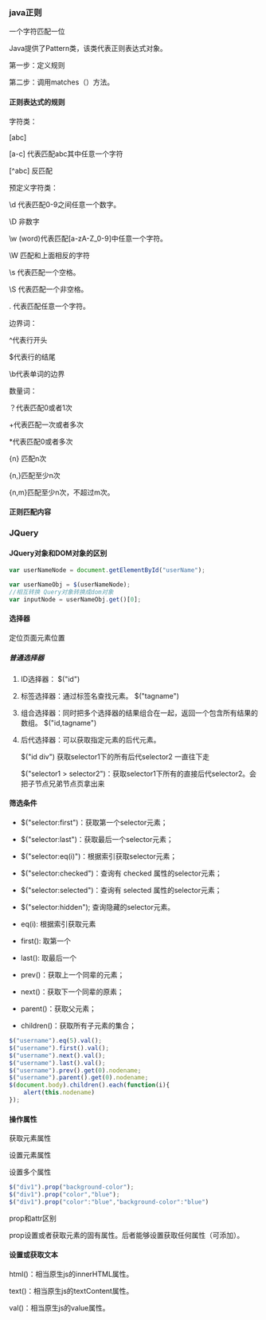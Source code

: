 ### java正则

一个字符匹配一位

Java提供了Pattern类，该类代表正则表达式对象。



第一步：定义规则

第二步：调用matches（）方法。



#### 正则表达式的规则

字符类：

[abc] 

[a-c]	代表匹配abc其中任意一个字符

[^abc]	反匹配



预定义字符类：

\d 代表匹配0-9之间任意一个数字。

\D	非数字

\w	(word)代表匹配[a-zA-Z_0-9]中任意一个字符。

\W 	匹配和上面相反的字符

\s 代表匹配一个空格。

\S 代表匹配一个非空格。

. 代表匹配任意一个字符。



边界词：

^代表行开头

$代表行的结尾

\b代表单词的边界



数量词：

？代表匹配0或者1次

+代表匹配一次或者多次

*代表匹配0或者多次

{n} 匹配n次

{n,}匹配至少n次

{n,m}匹配至少n次，不超过m次。



#### 正则匹配内容



### JQuery

#### JQuery对象和DOM对象的区别

```javascript
var userNameNode = document.getElementById("userName");

var userNameObj = $(userNameNode);
//相互转换 Query对象转换成dom对象
var inputNode = userNameObj.get()[0];
```



#### 选择器

定位页面元素位置



##### 普通选择器

1. ID选择器： $("id")

2. 标签选择器：通过标签名查找元素。 $("tagname")

3. 组合选择器：同时把多个选择器的结果组合在一起，返回一个包含所有结果的数组。 $("id,tagname")

4. 后代选择器：可以获取指定元素的后代元素。 

   $("id  div")	获取selector1下的所有后代selector2 一直往下走

   $("selector1 > selector2")：获取selector1下所有的直接后代selector2。会把子节点兄弟节点页拿出来

#### 筛选条件

- $("selector:first")：获取第一个selector元素； 
- $("selector:last")：获取最后一个selector元素； 
- $("selector:eq(i)")：根据索引获取selector元素； 
- $("selector:checked")：查询有 checked 属性的selector元素； 
- $("selector:selected")：查询有 selected 属性的selector元素； 
- $("selector:hidden"); 查询隐藏的selector元素。




- eq(i): 根据索引获取元素 

- first(): 取第一个 

- last(): 取最后一个 

- prev()：获取上一个同辈的元素； 

- next()：获取下一个同辈的原素； 

- parent()：获取父元素； 

- children()：获取所有子元素的集合；



```JavaScript
$("username").eq(5).val();
$("username").first().val();
$("username").next().val();
$("username").last().val();
$("username").prev().get(0).nodename;
$("username").parent().get(0).nodename;
$(document.body).children().each(function(i){
    alert(this.nodename)
});
```



#### 操作属性

获取元素属性

设置元素属性

设置多个属性

```javascript
$("div1").prop("background-color");
$("div1").prop("color","blue");
$("div1").prop("color":"blue","background-color":"blue")
```



prop和attr区别

prop设置或者获取元素的固有属性。后者能够设置获取任何属性（可添加）。



####  设置或获取文本

html()：相当原生js的innerHTML属性。

text()：相当原生js的textContent属性。

val()：相当原生js的value属性。

















